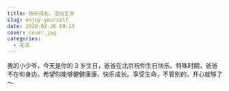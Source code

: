 ```yaml
---
title: 快乐成长，活出生命
slug: enjoy-yourself
date: 2020-02-26 09:13
cover: cover.jpg
categories:
  - 生活
---
```


我的小少爷，今天是你的 3 岁生日，爸爸在北京祝你生日快乐。特殊时期，爸爸不在你身边，希望你能够健健康康、快乐成长。享受生命，不管别的，开心就够了～
